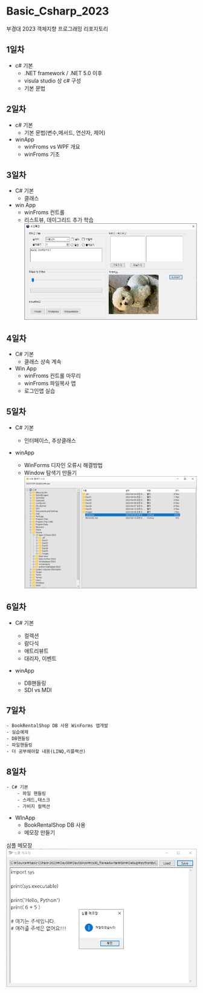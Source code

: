 # Basic_Csharp_2023
부경대 2023 객체지향 프로그래밍 리포지토리

## 1일차
- c# 기본
	- .NET framework / .NET 5.0 이후
	- visula studio 상 c# 구성
	- 기본 문법
	
## 2일차
- c# 기본
	- 기본 문법(변수,메서드, 연산자, 제어)
- winApp
	- winFroms vs WPF 개요
	- winFroms 기초
## 3일차
- C# 기본
	- 클래스
- win App
	- winFroms 컨트롤
	- 리스트뷰, 데이그리드 추가 학습
<img
src="https://github.com/mini9155/Basic_Csharp_2023/blob/main/Day03/console.png">

## 4일차
- C# 기본
	- 클래스 상속 계속
- Win App
	- winFroms 컨트롤 마무리
	- winFroms 파일복사 앱
	- 로그인앱 실습
	
	
## 5일차
- C# 기본
	- 인터페이스, 추상클래스

- winApp
	- WinForms 디자인 오류시 해결방법
	- Window 탐색기 만들기
<img
src="https://github.com/mini9155/Basic_Csharp_2023/blob/main/Day05/Day05WinApp/res.png">

## 6일차
- C# 기본
	- 컬렉션
	- 람다식
	- 애트리뷰트
	- 대리자, 이벤트
	
- winApp
	- DB핸들링
	- SDI vs MDI
	

## 7일차
	- BookRentalShop DB 사용 WinForms 앱개발
	- 실습예제
	- DB핸들링
	- 파일핸들링
	- 더 공부해야할 내용(LINQ,리플랙션)
	
## 8일차
	- C# 기본
		- 파일 핸들링
		- 스레드,태스크
		- 가비지 컬렉션

- WInApp
	- BookRentalShop DB 사용
	- 메모장 만들기
	
심플 메모장
<img
src="https://github.com/mini9155/Basic_Csharp_2023/blob/main/Day08/Day08App/KakaoTalk_20230413_172249504.png">
